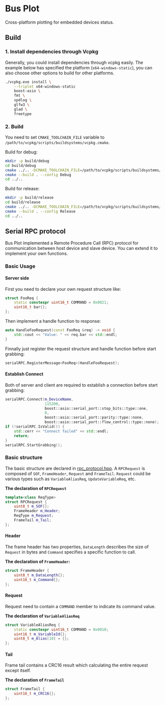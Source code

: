 

# Bus Plot

Cross-platform plotting for embedded devices status.

## Build

### 1. Install dependencies through Vcpkg

Generally, you could install dependencies through vcpkg easily. The example below has specified the platform (`x64-windows-static`), you can also choose other options to build for other platforms.

```bash
./vcpkg.exe install \
    --triplet x64-windows-static
    boost-asio \
    fmt \
    spdlog \
    glfw3 \
    glad \
    freetype
```

### 2. Build

You need to set `CMAKE_TOOLCHAIN_FILE` variable to `/path/to/vcpkg/scripts/buildsystems/vcpkg.cmake`.

Build for debug: 

```bash
mkdir -p build/debug
cd build/debug
cmake ../.. -DCMAKE_TOOLCHAIN_FILE=/path/to/vcpkg/scripts/buildsystems/vcpkg.cmake
cmake --build . --config Debug
cd ../..
```

Build for release:

```bash
mkdir -p build/release
cd build/release
cmake ../.. -DCMAKE_TOOLCHAIN_FILE=/path/to/vcpkg/scripts/buildsystems/vcpkg.cmake
cmake --build . --config Release
cd ../..
```

## Serial RPC protocol

Bus Plot implemented a Remote Procedure Call (RPC) protocol for communication between host device and slave device. You can extend it to implement your own functions.


### Basic Usage

#### Server side

First you need to declare your own request structure like:

```c++
struct FooReq {
    static constexpr uint16_t COMMAND = 0x0021;
    uint16_t bar{};
};
```

Then implement a handle function to response:

```c++
auto HandleFooRequest(const FooReq &req) -> void {
    std::cout << "Value: " << req.bar << std::endl;
}
```

Finnally just register the request structure and handle function before start grabbing:

```c++
serialRPC.RegisterMessage<FooReq>(HandleFooRequest);
```

#### Establish Connect

Both of server and client are required to establish a connection before start grabbing:

```c++
serialRPC.Connect(m_DeviceName,
                  115200,
                  boost::asio::serial_port::stop_bits::type::one,
                  8,
                  boost::asio::serial_port::parity::type::none,
                  boost::asio::serial_port::flow_control::type::none);
if (!serialRPC.IsValid()) {
    std::cerr << "Connect failed" << std::endl;
    return;
}
serialRPC.StartGrabbing();
```

### Basic structure

The basic structure are declared in [rpc_protocol.hpp](https://github.com/StephanXu/BusPlot/blob/main/src/rpc_protocol.hpp). A `RPCRequest` is composed of `SOF`, `FrameHeader`, `Request` and `FrameTail`. `Request` could be various types such as `VariableAliasReq`, `UpdateVariableReq`, etc.

**The declaration of `RPCRequest`**

```c++
template<class ReqType>
struct RPCRequest {
    uint8_t m_SOF{};
    FrameHeader m_Header;
    ReqType m_Request;
    FrameTail m_Tail;
};
```

#### Header

The frame header has two properties, `DataLength` describes the size of `Request` in bytes and `Command` specifies a specific function to call.

**The declaration of `FrameHeader`:**

```c++
struct FrameHeader {
    uint8_t m_DataLength{};
    uint16_t m_Command{};
};
```

#### Request

Request need to contain a `COMMAND` member to indicate its command value.

**The declaration of `VariableAliasReq`**

```c++
struct VariableAliasReq {
    static constexpr uint16_t COMMAND = 0x0010;
    uint16_t m_VariableId{};
    uint8_t m_Alias[10] = {};
};
```

#### Tail

Frame tail contains a CRC16 result which calculating the entire request except itself.

**The declaration of `FrameTail`**

```c++
struct FrameTail {
    uint16_t m_CRC16{};
};
```

